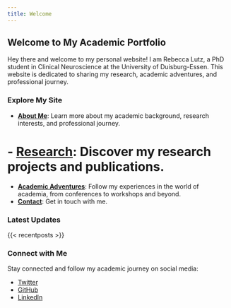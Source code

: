 ```yaml
---
title: Welcome
---
```


## Welcome to My Academic Portfolio

Hey there and welcome to my personal website! I am Rebecca Lutz, a PhD student in Clinical Neuroscience at the University of Duisburg-Essen. This website is dedicated to sharing my research, academic adventures, and professional journey. 

### Explore My Site

- **[About Me](/about-me/)**: Learn more about my academic background, research interests, and professional journey.
# - **[Research](/research/)**: Discover my research projects and publications.
- **[Academic Adventures](/academic-adventures/)**: Follow my experiences in the world of academia, from conferences to workshops and beyond.
- **[Contact](/contact/)**: Get in touch with me.

### Latest Updates

{{< recentposts >}}

### Connect with Me

Stay connected and follow my academic journey on social media:

- [Twitter](https://twitter.com/becki_lutz)
- [GitHub](https://github.com/BeccaL95)
- [LinkedIn](https://www.linkedin.com/in/rebecca-lutz-2a3855274/)
